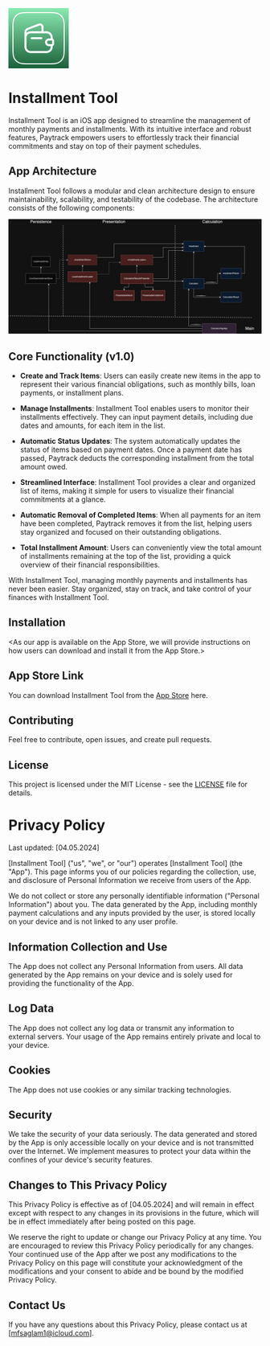 ![logo](https://github.com/mfsaglam/paytrack/blob/develop/images/paytrack_logo.png)

# Installment Tool

Installment Tool is an iOS app designed to streamline the management of monthly payments and installments. With its intuitive interface and robust features, Paytrack empowers users to effortlessly track their financial commitments and stay on top of their payment schedules.

## App Architecture

Installment Tool follows a modular and clean architecture design to ensure maintainability, scalability, and testability of the codebase. The architecture consists of the following components:

![architecture](https://github.com/mfsaglam/paytrack/blob/develop/images/paytrack_architecture.jpg)

## Core Functionality (v1.0)

- **Create and Track Items**: Users can easily create new items in the app to represent their various financial obligations, such as monthly bills, loan payments, or installment plans.

- **Manage Installments**: Installment Tool enables users to monitor their installments effectively. They can input payment details, including due dates and amounts, for each item in the list.

- **Automatic Status Updates**: The system automatically updates the status of items based on payment dates. Once a payment date has passed, Paytrack deducts the corresponding installment from the total amount owed.

- **Streamlined Interface**: Installment Tool provides a clear and organized list of items, making it simple for users to visualize their financial commitments at a glance.

- **Automatic Removal of Completed Items**: When all payments for an item have been completed, Paytrack removes it from the list, helping users stay organized and focused on their outstanding obligations.

- **Total Installment Amount**: Users can conveniently view the total amount of installments remaining at the top of the list, providing a quick overview of their financial responsibilities.

With Installment Tool, managing monthly payments and installments has never been easier. Stay organized, stay on track, and take control of your finances with Installment Tool.

## Installation

\<As our app is available on the App Store, we will provide instructions on how users can download and install it from the App Store.\>

## App Store Link

You can download Installment Tool from the [App Store](#) here.

## Contributing

Feel free to contribute, open issues, and create pull requests.

## License

This project is licensed under the MIT License - see the [LICENSE](LICENSE) file for details.

# Privacy Policy

Last updated: [04.05.2024]

[Installment Tool] ("us", "we", or "our") operates [Installment Tool] (the "App"). This page informs you of our policies regarding the collection, use, and disclosure of Personal Information we receive from users of the App.

We do not collect or store any personally identifiable information ("Personal Information") about you. The data generated by the App, including monthly payment calculations and any inputs provided by the user, is stored locally on your device and is not linked to any user profile.

## Information Collection and Use

The App does not collect any Personal Information from users. All data generated by the App remains on your device and is solely used for providing the functionality of the App.

## Log Data

The App does not collect any log data or transmit any information to external servers. Your usage of the App remains entirely private and local to your device.

## Cookies

The App does not use cookies or any similar tracking technologies.

## Security

We take the security of your data seriously. The data generated and stored by the App is only accessible locally on your device and is not transmitted over the Internet. We implement measures to protect your data within the confines of your device's security features.

## Changes to This Privacy Policy

This Privacy Policy is effective as of [04.05.2024] and will remain in effect except with respect to any changes in its provisions in the future, which will be in effect immediately after being posted on this page.

We reserve the right to update or change our Privacy Policy at any time. You are encouraged to review this Privacy Policy periodically for any changes. Your continued use of the App after we post any modifications to the Privacy Policy on this page will constitute your acknowledgment of the modifications and your consent to abide and be bound by the modified Privacy Policy.

## Contact Us

If you have any questions about this Privacy Policy, please contact us at [mfsaglam1@icloud.com].

